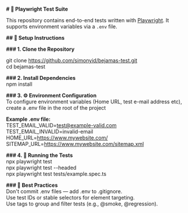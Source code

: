 **# 🧪 Playwright Test Suite**  
  
This repository contains end-to-end tests written with [Playwright](https://playwright.dev). It supports environment variables via a `.env` file.  

  

**## 🚀 Setup Instructions**  
  
**### 1. Clone the Repository**  
  
git clone https://github.com/simonyid/bejamas-test.git  
cd bejamas-test  
  
  
**### 2. Install Dependencies**  
npm install  
  
**### 3. ⚙️ Environment Configuration**  
To configure environment variables (Home URL, test e-mail address etc), create a .env file in the root of the project  
  
**Example .env file:**  
TEST_EMAIL_VALID=test@example-valid.com  
TEST_EMAIL_INVALID=invalid-email  
HOME_URL=https://www.mywebsite.com/  
SITEMAP_URL=https://www.mywebsite.com/sitemap.xml  
  
**### 4. 🧪 Running the Tests**  
npx playwright test  
npx playwright test --headed  
npx playwright test tests/example.spec.ts  
  
**### 🔐 Best Practices**  
Don't commit .env files — add .env to .gitignore.  
Use test IDs or stable selectors for element targeting.  
Use tags to group and filter tests (e.g., @smoke, @regression).  
